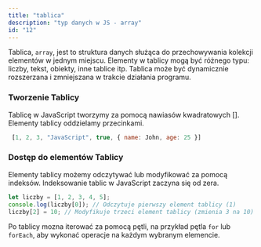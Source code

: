 ```yaml
---
title: "tablica"
description: "typ danych w JS - array"
id: "12"
---
```


Tablica, `array`, jest to struktura danych służąca do przechowywania kolekcji elementów w jednym miejscu. Elementy w tablicy mogą być różnego typu: liczby, tekst, obiekty, inne tablice itp. Tablica może być dynamicznie rozszerzana i zmniejszana w trakcie działania programu.

### Tworzenie Tablicy
Tablicę w JavaScript tworzymy za pomocą nawiasów kwadratowych []. Elementy tablicy oddzielamy przecinkami.
```js
 [1, 2, 3, "JavaScript", true, { name: John, age: 25 }]
```

### Dostęp do elementów Tablicy

Elementy tablicy możemy odczytywać lub modyfikować za pomocą indeksów. Indeksowanie tablic w JavaScript zaczyna się od zera.
```js
let liczby = [1, 2, 3, 4, 5];
console.log(liczby[0]); // Odczytuje pierwszy element tablicy (1)
liczby[2] = 10; // Modyfikuje trzeci element tablicy (zmienia 3 na 10)
```

Po tablicy mozna iterować za pomocą pętli, na przykład pętla `for` lub `forEach`, aby wykonać operacje na każdym wybranym elemencie.
